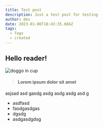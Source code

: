 ```yaml
---
title: Test post
description: Just a test post for testing
author: dev
date: 2023-01-06T18:43:35.666Z
tags:
  - Tags
  - created
---
```

## H﻿ello reader!

![](/static/img/pexels-pixabay-39317-1-.jpg "doggo in cup")

> #### L﻿orem ipsum dolor sit amet

a﻿sjsad asd gasdg asdg asdg asdg asd g

* a﻿sdfasd
* f﻿asdgasdgas
* d﻿gsdg
* a﻿sdgasdgdsg